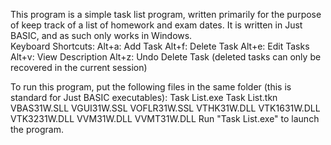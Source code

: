 This program is a simple task list program, written primarily for the purpose of keep track of a list of homework and exam dates.  It is written in Just BASIC, and as such only works in Windows.  
Keyboard Shortcuts:
Alt+a: Add Task
Alt+f: Delete Task
Alt+e: Edit Tasks
Alt+v: View Description
Alt+z: Undo Delete Task (deleted tasks can only be recovered in the current session)


To run this program, put the following files in the same folder (this is standard for Just BASIC executables):
Task List.exe
Task List.tkn
VBAS31W.SLL
VGUI31W.SSL
VOFLR31W.SSL
VTHK31W.DLL
VTK1631W.DLL
VTK3231W.DLL
VVM31W.DLL
VVMT31W.DLL
Run "Task List.exe" to launch the program.